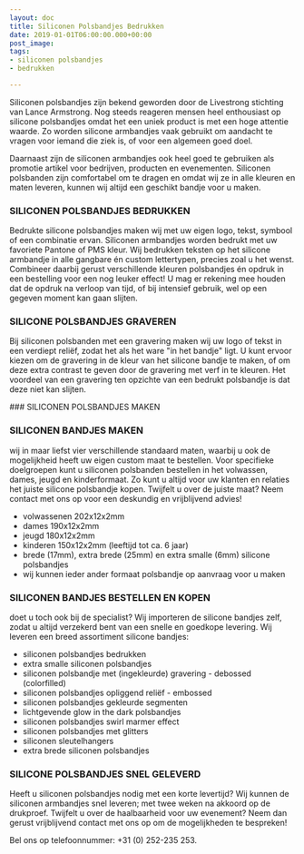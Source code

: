 ```yaml
---
layout: doc
title: Siliconen Polsbandjes Bedrukken
date: 2019-01-01T06:00:00.000+00:00
post_image: 
tags:
- siliconen polsbandjes
- bedrukken

---
```

Siliconen polsbandjes zijn bekend geworden door de Livestrong stichting van Lance Armstrong. Nog steeds reageren mensen heel enthousiast op silicone polsbandjes omdat het een uniek product is met een hoge attentie waarde. Zo worden silicone armbandjes vaak gebruikt om aandacht te vragen voor iemand die ziek is, of voor een algemeen goed doel.   
  
Daarnaast zijn de siliconen armbandjes ook heel goed te gebruiken als promotie artikel voor bedrijven, producten en evenementen. Siliconen polsbanden zijn comfortabel om te dragen en omdat wij ze in alle kleuren en maten leveren, kunnen wij altijd een geschikt bandje voor u maken.

### SILICONEN POLSBANDJES BEDRUKKEN

Bedrukte silicone polsbandjes maken wij met uw eigen logo, tekst, symbool of een combinatie ervan. Siliconen armbandjes worden bedrukt met uw favoriete Pantone of PMS kleur. Wij bedrukken teksten op het silicone armbandje in alle gangbare én custom lettertypen, precies zoal u het wenst. Combineer daarbij gerust verschillende kleuren polsbandjes én opdruk in een bestelling voor een nog leuker effect! U mag er rekening mee houden dat de opdruk na verloop van tijd, of bij intensief gebruik, wel op een gegeven moment kan gaan slijten.

### SILICONE POLSBANDJES GRAVEREN

Bij siliconen polsbanden met een gravering maken wij uw logo of tekst in een verdiept reliëf, zodat het als het ware "in het bandje" ligt. U kunt ervoor kiezen om de gravering in de kleur van het silicone bandje te maken, of om deze extra contrast te geven door de gravering met verf in te kleuren. Het voordeel van een gravering ten opzichte van een bedrukt polsbandje is dat deze niet kan slijten.  
  
\### SILICONEN POLSBANDJES MAKEN

### SILICONEN BANDJES MAKEN 

wij in maar liefst vier verschillende standaard maten, waarbij u ook de mogelijkheid heeft uw eigen custom maat te bestellen. Voor specifieke doelgroepen kunt u siliconen polsbanden bestellen in het volwassen, dames, jeugd en kinderformaat. Zo kunt u altijd voor uw klanten en relaties het juiste silicone polsbandje kopen. Twijfelt u over de juiste maat? Neem contact met ons op voor een deskundig en vrijblijvend advies!

* volwassenen 202x12x2mm
* dames 190x12x2mm 
* jeugd 180x12x2mm 
* kinderen 150x12x2mm (leeftijd tot ca. 6 jaar)
* brede (17mm), extra brede (25mm) en extra smalle (6mm) silicone polsbandjes
* wij kunnen ieder ander formaat polsbandje op aanvraag voor u maken

### SILICONEN BANDJES BESTELLEN EN KOPEN

doet u toch ook bij de specialist? Wij importeren de silicone bandjes zelf, zodat u altijd verzekerd bent van een snelle en goedkope levering. Wij leveren een breed assortiment silicone bandjes:

* siliconen polsbandjes bedrukken
* extra smalle siliconen polsbandjes
* siliconen polsbandje met (ingekleurde) gravering - debossed (colorfilled)
* siliconen polsbandjes opliggend reliëf - embossed
* siliconen polsbandjes gekleurde segmenten
* lichtgevende glow in the dark polsbandjes
* siliconen polsbandjes swirl marmer effect
* siliconen polsbandjes met glitters
* siliconen sleutelhangers
* extra brede siliconen polsbandjes

### SILICONE POLSBANDJES SNEL GELEVERD

Heeft u siliconen polsbandjes nodig met een korte levertijd? Wij kunnen de siliconen armbandjes snel leveren; met twee weken na akkoord op de drukproef. Twijfelt u over de haalbaarheid voor uw evenement? Neem dan gerust vrijblijvend contact met ons op om de mogelijkheden te bespreken!

Bel ons op telefoonnummer: +31 (0) 252-235 253.